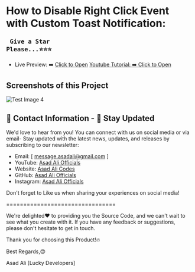# How to Disable Right Click Event with Custom Toast Notification:

### <pre> Give a Star Please...⭐⭐⭐</pre>

 - Live Preview: ➡️ [Click to Open](https://asadaliofficials.github.io/Disable-Right-Click-Event/)
<a href="https://www.youtube.com/@asadali_officials/videos" target="_blank">Youtube Tutorial: ➡️ Click to Open</a>


## Screenshots of this Project

![Test Image 4](https://blogger.googleusercontent.com/img/b/R29vZ2xl/AVvXsEgj4cyBKbSS-_DUAk337ZaL__HL1W2DYaHN_sJrX63-Ctu2fEr9pf_6hfGRwlYGQHPP5FnpFAIao82XSfMOLhQ3VVKOlkPZKozFNTFjpjAQEjtFs4NPYzr0Yfg-WxLuNzD_vQUhntIUQsr1pa6IIga8LYBqArwymqU4qBoSxS91UavahateBRmkE2Ub09xD/w640-h360/disable%20right%20click%20thumbnail.png)

## 📧 Contact Information - 🌟 Stay Updated

We'd love to hear from you! You can connect with us on social media or
via email- Stay updated with the latest news, updates, and releases by
subscribing to our newsletter:

- Email: [ message.asadali@gmail.com ]
- YouTube: [Asad Ali Officials](https://www.youtube.com/@asadali_officials)
- Website: [Asad Ali Codes](https://asadalicodes.blogspot.com/)
- GitHub: [Asad Ali Officials](https://github.com/asadaliofficials)
- Instagram: [Asad Ali Officials](https://www.instagram.com/asadaliofficials)

Don't forget to Like us when sharing your experiences on social media!

================================

We're delighted❤️ to providing you the Source Code, and
we can't wait to see what you create with it. If you have any feedback
or suggestions, please don't hesitate to get in touch.

Thank you for choosing this Product!🔥

Best Regards,😍

Asad Ali [Lucky Developers]

##
